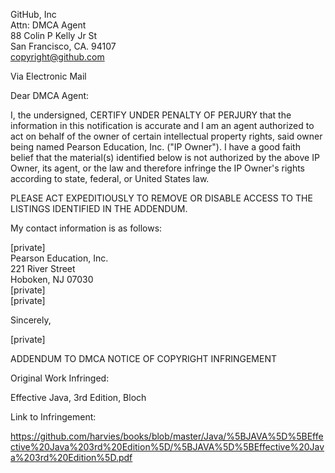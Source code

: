 GitHub, Inc  
Attn: DMCA Agent  
88 Colin P Kelly Jr St  
San Francisco, CA. 94107  
copyright@github.com  

Via Electronic Mail  

Dear DMCA Agent:  

I, the undersigned, CERTIFY UNDER PENALTY OF PERJURY that the information in this notification is accurate and I am an agent authorized to act on behalf of the owner of certain intellectual property rights, said owner being named Pearson Education, Inc. ("IP Owner"). I have a good faith belief that the material(s) identified below is not authorized by the above IP Owner, its agent, or the law and therefore infringe the IP Owner's rights according to state, federal, or United States law.  

PLEASE ACT EXPEDITIOUSLY TO REMOVE OR DISABLE ACCESS TO THE LISTINGS IDENTIFIED IN THE ADDENDUM.  

My contact information is as follows:  

[private]  
Pearson Education, Inc.  
221 River Street  
Hoboken, NJ 07030  
[private]  
[private]  

Sincerely,  

[private]  

ADDENDUM TO DMCA NOTICE OF COPYRIGHT INFRINGEMENT  

Original Work Infringed:  

Effective Java, 3rd Edition, Bloch  

Link to Infringement:  

https://github.com/harvies/books/blob/master/Java/%5BJAVA%5D%5BEffective%20Java%203rd%20Edition%5D/%5BJAVA%5D%5BEffective%20Java%203rd%20Edition%5D.pdf  
